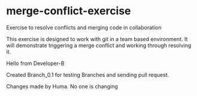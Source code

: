 # merge-conflict-exercise
Exercise to resolve conflicts and merging code in collaboration

This exercise is designed to work with git in a team based environment.
It will demonstrate triggering a merge conflict and working through resolving it.

Hello from Developer-B

Created Branch_0.1 for testing Branches and sending pull request.

Changes made by Huma. No one is changing

















